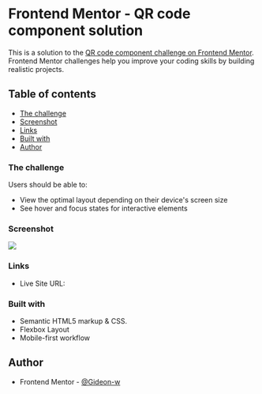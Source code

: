 # Frontend Mentor - QR code component solution

This is a solution to the [QR code component challenge on Frontend Mentor](https://www.frontendmentor.io/challenges/qr-code-component-iux_sIO_H). Frontend Mentor challenges help you improve your coding skills by building realistic projects. 

## Table of contents

- [The challenge](#the-challenge)
- [Screenshot](#screenshot)
- [Links](#links)
- [Built with](#built-with)
- [Author](#author)

### The challenge

Users should be able to:

- View the optimal layout depending on their device's screen size
- See hover and focus states for interactive elements

### Screenshot

![](./Screenshot)


### Links

- Live Site URL: []()

### Built with

- Semantic HTML5 markup & CSS.
- Flexbox Layout
- Mobile-first workflow

## Author

- Frontend Mentor - [@Gideon-w](https://www.frontendmentor.io/profile/Gideon-w)

